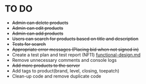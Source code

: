 # TO DO
- ~~Admin can delete products~~
- ~~Admin can edit products~~
- ~~Admin can add products~~
- ~~Users can search for products based on title and description~~
- ~~Tests for search~~
- ~~Appropriate error messages (Placing bid when not signed in)~~
- Create a test plan and test report (NF11) [functional-design.md](./functional-design.md)
- Remove unnecessary comments and console logs
- ~~Add more products to the server~~
- Add tags to product(brand, level, closing, toepatch)
- Clean-up code and remove duplicate code